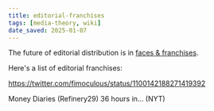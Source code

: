 ```yaml
---
title: editorial-franchises
tags: [media-theory, wiki]
date_saved: 2025-01-07
---
```


The future of editorial distribution is in [faces & franchises](https://adage.com/article/steve-rubel/brands-invest-faces-franchises-platform-age/307272).

Here's a list of editorial franchises:

<https://twitter.com/fimoculous/status/1100142188271419392>

Money Diaries (Refinery29)
36 hours in... (NYT)